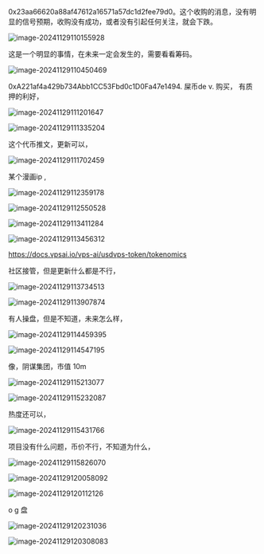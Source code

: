 0x23aa66620a88af47612a16571a57dc1d2fee79d0。这个收购的消息，没有明显的信号预期，收购没有成功，或者没有引起任何关注，就会下跌。

![image-20241129110155928](./${img}/image-20241129110155928.png)





这是一个明显的事情，在未来一定会发生的，需要看看筹码。

![image-20241129110450469](./${img}/image-20241129110450469.png)





0xA221af4a429b734Abb1CC53Fbd0c1D0Fa47e1494.  屎币de v. 购买，  有质押的利好，

![image-20241129111201647](./${img}/image-20241129111201647.png)

![image-20241129111335204](./${img}/image-20241129111335204.png)

这个代币推文，更新可以，

![image-20241129111702459](./${img}/image-20241129111702459.png)



某个漫画ip , 

![image-20241129112359178](./${img}/image-20241129112359178.png)



![image-20241129112550528](./${img}/image-20241129112550528.png)

![image-20241129113411284](./${img}/image-20241129113411284.png)

![image-20241129113456312](./${img}/image-20241129113456312.png)

https://docs.vpsai.io/vps-ai/usdvps-token/tokenomics



社区接管，但是更新什么都是不行，



![image-20241129113734513](./${img}/image-20241129113734513.png)

![image-20241129113907874](./${img}/image-20241129113907874.png)



有人操盘，但是不知道，未来怎么样，

![image-20241129114459395](./${img}/image-20241129114459395.png)

![image-20241129114547195](./${img}/image-20241129114547195.png)



像，阴谋集团，市值 10m 



![image-20241129115213077](./${img}/image-20241129115213077.png)

![image-20241129115232087](./${img}/image-20241129115232087.png)



热度还可以，

![image-20241129115431766](./${img}/image-20241129115431766.png)





 项目没有什么问题，币价不行，不知道为什么，

![image-20241129115826070](./${img}/image-20241129115826070.png)





![image-20241129120058092](./${img}/image-20241129120058092.png)

![image-20241129120112126](./${img}/image-20241129120112126.png)



o g  盘

![image-20241129120231036](./${img}/image-20241129120231036.png)

![image-20241129120308083](./${img}/image-20241129120308083.png)